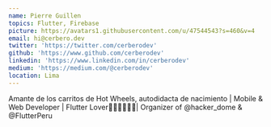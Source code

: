 ```yaml
---
name: Pierre Guillen
topics: Flutter, Firebase
picture: https://avatars1.githubusercontent.com/u/47544543?s=460&v=4
email: hi@cerbero.dev
twitter: 'https://twitter.com/cerberodev'
github: 'https://www.github.com/cerberodev'
linkedin: 'https://www.linkedin.com/in/cerberodev'
medium: 'https://medium.com/@cerberodev'
location: Lima
---
```


Amante de los carritos de Hot Wheels, autodidacta de nacimiento | Mobile & Web Developer | Flutter Lover💙👨🏾‍💻🤙🏾| Organizer of @hacker_dome & @FlutterPeru
